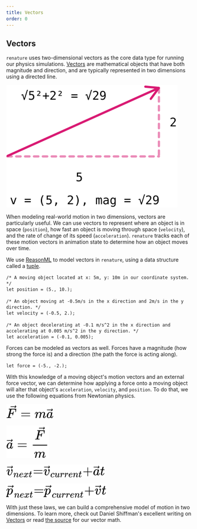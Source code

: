 ```yaml
---
title: Vectors
order: 0
---
```


## Vectors

`renature` uses two-dimensional vectors as the core data type for running our physics simulations. [Vectors](https://natureofcode.com/book/chapter-1-vectors/) are mathematical objects that have both magnitude and direction, and are typically represented in two dimensions using a directed line.

![Vectors have a magnitude and a direction.](../../public/vector.svg)

When modeling real-world motion in two dimensions, vectors are particularly useful. We can use vectors to represent where an object is in space (`position`), how fast an object is moving through space (`velocity`), and the rate of change of its speed (`acceleration`). `renature` tracks each of these motion vectors in animation state to determine how an object moves over time.

We use [ReasonML](https://reasonml.org/) to model vectors in `renature`, using a data structure called a [tuple](https://reasonml.org/docs/manual/latest/tuple).

```reason
/* A moving object located at x: 5m, y: 10m in our coordinate system. */
let position = (5., 10.);

/* An object moving at -0.5m/s in the x direction and 2m/s in the y direction. */
let velocity = (-0.5, 2.);

/* An object decelerating at -0.1 m/s^2 in the x direction and
accelerating at 0.005 m/s^2 in the y direction. */
let acceleration = (-0.1, 0.005);
```

Forces can be modeled as vectors as well. Forces have a magnitude (how strong the force is) and a direction (the path the force is acting along).

```reason
let force = (-5., -2.);
```

With this knowledge of a moving object's motion vectors and an external force vector, we can determine how applying a force onto a moving object will alter that object's `acceleration`, `velocity`, and `position`. To do that, we use the following equations from Newtonian physics.

![Force equals mass times acceleration.](../../public/force_equation.svg)

![Acceleration equals force divided by mass.](../../public/acceleration_equation.svg)

![The velocity of an object is equal to its current velocity plus acceleration times time.](../../public/velocity_equation.svg)

![The position of an object is equal to its current position plus velocity times time.](../../public/position_equation.svg)

With just these laws, we can build a comprehensive model of motion in two dimensions. To learn more, check out Daniel Shiffman's excellent writing on [Vectors](https://natureofcode.com/book/chapter-1-vectors/) or read [the source](https://github.com/FormidableLabs/renature/blob/master/src/core/Vector.re) for our vector math.
